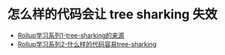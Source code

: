 # 怎么样的代码会让 tree sharking 失效

- [Rollup学习系列1-tree-sharking的来源](./Rollup学习系列1-tree-sharking的来源.md)
- [Rollup学习系列2-什么样的代码容易tree-sharking](./Rollup学习系列2-什么样的代码容易tree-sharking.md)